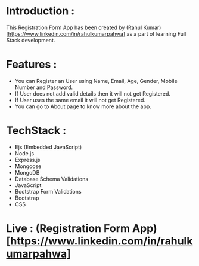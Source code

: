 # Introduction :
This Registration Form App has been created by (Rahul Kumar)[https://www.linkedin.com/in/rahulkumarpahwa] as a part of learning Full Stack development.

# Features :
- You can Register an User using Name, Email, Age, Gender, Mobile Number and Password.
- If User does not add valid details then it will not get Registered.
- If User uses the same email it will not get Registered.
- You can go to About page to know more about the app.

# TechStack :
- Ejs (Embedded JavaScript)
- Node.js
- Express.js
- Mongoose
- MongoDB
- Database Schema Validations
- JavaScript
- Bootstrap Form Validations
- Bootstrap
- CSS

# Live : (Registration Form App)[https://www.linkedin.com/in/rahulkumarpahwa]
